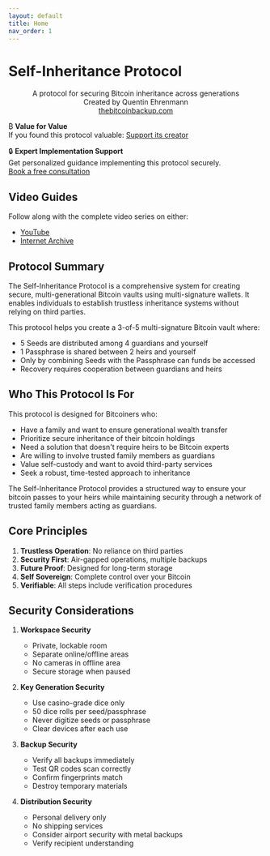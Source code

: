 ```yaml
---
layout: default
title: Home
nav_order: 1
---
```


# Self-Inheritance Protocol

<p align="center">
  A protocol for securing Bitcoin inheritance across generations<br>
  Created by Quentin Ehrenmann<br>
  <a href="https://thebitcoinbackup.com">thebitcoinbackup.com</a>
</p>

₿ **Value for Value**  
If you found this protocol valuable:
[Support its creator](https://btcpay.btc.aw/api/v1/invoices?storeId=3vSNdjUq4Qs6P9Jxbxoe52kD19XutfroUveZJrUyU7hz&checkoutDesc=Self-Inheritance+Protocol&price=300&currency=USD&defaultPaymentMethod=BTC-CHAIN)

🔒 **Expert Implementation Support**  
Get personalized guidance implementing this protocol securely.  
[Book a free consultation](https://thebitcoinbackup.com)

## Video Guides

Follow along with the complete video series on either:
- [YouTube](https://www.youtube.com/watch?v=ePdQCFHtxFs&list=PL3s9juCCLq05UbdxikNPa8hOmddvS2BPa)
- [Internet Archive](https://archive.org/details/the-bitcoin-backup-self-inheritance-protocol/Starter+Kit+V1.mp4)

## Protocol Summary

The Self-Inheritance Protocol is a comprehensive system for creating secure, multi-generational Bitcoin vaults using multi-signature wallets. It enables individuals to establish trustless inheritance systems without relying on third parties.

This protocol helps you create a 3-of-5 multi-signature Bitcoin vault where:
- 5 Seeds are distributed among 4 guardians and yourself
- 1 Passphrase is shared between 2 heirs and yourself
- Only by combining Seeds with the Passphrase can funds be accessed
- Recovery requires cooperation between guardians and heirs

## Who This Protocol Is For

This protocol is designed for Bitcoiners who:
- Have a family and want to ensure generational wealth transfer
- Prioritize secure inheritance of their bitcoin holdings
- Need a solution that doesn't require heirs to be Bitcoin experts
- Are willing to involve trusted family members as guardians
- Value self-custody and want to avoid third-party services
- Seek a robust, time-tested approach to inheritance

The Self-Inheritance Protocol provides a structured way to ensure your bitcoin passes to your heirs while maintaining security through a network of trusted family members acting as guardians.

## Core Principles
1. **Trustless Operation**: No reliance on third parties
2. **Security First**: Air-gapped operations, multiple backups
3. **Future Proof**: Designed for long-term storage
4. **Self Sovereign**: Complete control over your Bitcoin
5. **Verifiable**: All steps include verification procedures

## Security Considerations

1. **Workspace Security**
   - Private, lockable room
   - Separate online/offline areas
   - No cameras in offline area
   - Secure storage when paused

2. **Key Generation Security**
   - Use casino-grade dice only
   - 50 dice rolls per seed/passphrase
   - Never digitize seeds or passphrase
   - Clear devices after each use

3. **Backup Security**
   - Verify all backups immediately
   - Test QR codes scan correctly
   - Confirm fingerprints match
   - Destroy temporary materials

4. **Distribution Security**
   - Personal delivery only
   - No shipping services
   - Consider airport security with metal backups
   - Verify recipient understanding

